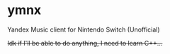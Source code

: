 # ymnx
Yandex Music client for Nintendo Switch (Unofficial)


~~Idk if I'll be able to do anything, I need to learn C++...~~

